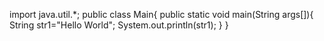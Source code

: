 import java.util.*;
public class Main{
public static void main(String args[]){
String str1="Hello World";
System.out.println(str1);
}
}
